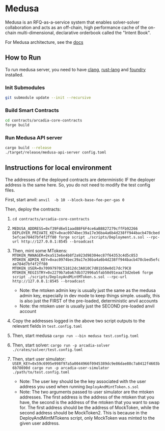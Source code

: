 # Medusa

Medusa is an RFQ-as-a-service system that enables solver-solver collaboration and acts as an off-chain, high performance cache of the on-chain multi-dimensional, declarative orderbook called the "Intent Book".

For Medusa architecture, see the [docs](docs/architecture.md)

## How to Run

To run medusa server, you need to have [clang](https://clang.llvm.org/), [rust-lang](https://www.rust-lang.org/) and [foundry](https://book.getfoundry.sh/getting-started/installation) installed.

### Init Submodules
```bash
git submodule update --init --recursive
```

### Build Smart Contracts
```bash
cd contracts/arcadia-core-contracts
forge build
```

### Run Medusa API server
```bash
cargo build --release
./target/release/medusa-api-server config.toml
```




## Instructions for local environment

The addresses of the deployed contracts are deterministic IF the deployer address is the same here. So, you do not need to modify the test config files.

First, start anvil: `anvil  -b 10 --block-base-fee-per-gas 0`

Then, deploy the contracts:
1. `cd contracts/arcadia-core-contracts`
2. `MEDUSA_ADDRESS=0xf39Fd6e51aad88F6F4ce6aB8827279cffFb92266 DEPLOYER_PRIVATE_KEY=0xac0974bec39a17e36ba4a6b4d238ff944bacb478cbed5efcae784d7bf4f2ff80 forge script ./scripts/Deployment.s.sol --rpc-url http://127.0.0.1:8545 --broadcast`
3. Then, mint some MTokens: `MTOKEN_MANAGER=0xa513e6e4b8f2a923d98304ec87f64353c4d5c853 MTOKEN_ADMIN_KEY=0xac0974bec39a17e36ba4a6b4d238ff944bacb478cbed5efcae784d7bf4f2ff80 MTOKEN_USER=0x70997970C51812dc3A010C7d01b50e0d17dc79C8 MTOKEN_REGISTRY=0x2279b7a0a67db372996a5fab50d91eaa73d2ebe6 forge script ./scripts/DeployAndMintMToken.s.sol --rpc-url http://127.0.0.1:8545 --broadcast` 
    - Note: the mtoken admin key is usually just the same as the medusa admin key, especially in dev mode to keep things simple. 
usually, this is also just the FIRST of the pre-loaded, deterministic anvil accounts
    - Note: the mtoken user is usually just the SECOND pre-loaded anvil account

4. Copy the addresses logged in the above two script outputs to the relevant fields in `test.config.toml`
4. Then, start medusa `cargo run --bin medusa test.config.toml`
5. Then, start solver: `cargo run -p arcadia-solver ./crates/solver/test.config.toml`

6. Then, start user simulator: `USER_KEY=0x59c6995e998f97a5a0044966f0945389dc9e86dae88c7a8412f4603b6b78690d cargo run -p arcadia-user-simulator ./path/to/test.config.toml`
    - Note: The user key should be the key associated with the user address you used when running `DeployAndMintToken.s.sol`
    - Note: The two arguments passed to user simulator are the mtoken addresses. The first address is the address of the mtoken that you have, the second is the address of the mtoken that you want to swap for. The first address should be the address of MockToken, while the second address should be MockToken2. This is because in the DeployAndMintMTokens script, only MockToken was minted to the given user address.